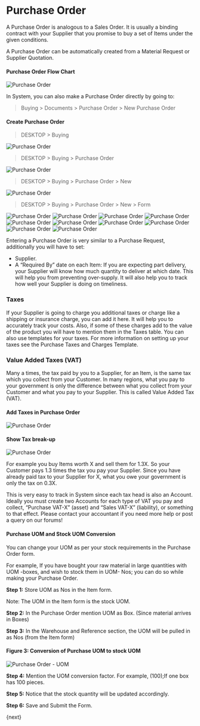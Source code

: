 <!-- add-breadcrumbs -->
# Purchase Order

A Purchase Order is analogous to a Sales Order. It is usually a binding
contract with your Supplier that you promise to buy a set of Items under the
given conditions.

A Purchase Order can be automatically created from a Material Request or
Supplier Quotation.

#### Purchase Order Flow Chart

![Purchase Order](/docs/assets/img/buying/buying_flow.png)

In System, you can also make a Purchase Order directly by going to:

> Buying > Documents > Purchase Order > New Purchase Order

#### Create Purchase Order
> DESKTOP > Buying

<img class="screenshot" alt="Purchase Order" src="/docs/assets/img/tablix/desktop/Buying.png">

> DESKTOP > Buying > Purchase Order 

<img class="screenshot" alt="Purchase Order" src="/docs/assets/img/tablix/purchase-order/Purchase_Order_main_page.png">

> DESKTOP > Buying > Purchase Order > New

<img class="screenshot" alt="Purchase Order" src="/docs/assets/img/tablix/purchase-order/PO_list.png">

> DESKTOP > Buying > Purchase Order > New > Form

<img class="screenshot" alt="Purchase Order" src="/docs/assets/img/tablix/purchase-order/PO1.png">

<img class="screenshot" alt="Purchase Order" src="/docs/assets/img/tablix/purchase-order/PO2.png">

<img class="screenshot" alt="Purchase Order" src="/docs/assets/img/tablix/purchase-order/PO3.png">

<img class="screenshot" alt="Purchase Order" src="/docs/assets/img/tablix/purchase-order/PO4.png">

<img class="screenshot" alt="Purchase Order" src="/docs/assets/img/tablix/purchase-order/PO5.png">

<img class="screenshot" alt="Purchase Order" src="/docs/assets/img/tablix/purchase-order/PO6.png">

<img class="screenshot" alt="Purchase Order" src="/docs/assets/img/tablix/purchase-order/PO7.png">

<img class="screenshot" alt="Purchase Order" src="/docs/assets/img/tablix/purchase-order/PO8.png">

<img class="screenshot" alt="Purchase Order" src="/docs/assets/img/tablix/purchase-order/PO9.png">


<img class="screenshot" alt="Purchase Order" src="/docs/assets/img/buying/purchase-order.png">

Entering a Purchase Order is very similar to a Purchase Request, additionally
you will have to set:

  * Supplier.
  * A “Required By” date on each Item: If you are expecting part delivery, your Supplier will know how much quantity to deliver at which date. This will help you from preventing over-supply. It will also help you to track how well your Supplier is doing on timeliness.

### Taxes

If your Supplier is going to charge you additional taxes or charge like a
shipping or insurance charge, you can add it here. It will help you to
accurately track your costs. Also, if some of these charges add to the value
of the product you will have to mention them in the Taxes table. You can also
use templates for your taxes. For more information on setting up your taxes
see the Purchase Taxes and Charges Template.

### Value Added Taxes (VAT)

Many a times, the tax paid by you to a Supplier, for an Item, is the same tax
which you collect from your Customer. In many regions, what you pay to your
government is only the difference between what you collect from your Customer
and what you pay to your Supplier. This is called Value Added Tax (VAT).

#### Add Taxes in Purchase Order
<img class="screenshot" alt="Purchase Order" src="/docs/assets/img/buying/add_taxes_to_doc.png">

#### Show Tax break-up
<img class="screenshot" alt="Purchase Order" src="/docs/assets/img/buying/show_tax_breakup.png">

For example you buy Items worth X and sell them for 1.3X. So your Customer
pays 1.3 times the tax you pay your Supplier. Since you have already paid tax
to your Supplier for X, what you owe your government is only the tax on 0.3X.

This is very easy to track in System since each tax head is also an Account.
Ideally you must create two Accounts for each type of VAT you pay and collect,
“Purchase VAT-X” (asset) and “Sales VAT-X” (liability), or something to that
effect. Please contact your accountant if you need more help or post a query
on our forums!



#### Purchase UOM and Stock UOM Conversion

You can change your UOM as per your stock requirements in the Purchase Order
form.

For example, If you have bought your raw material in large quantities with UOM
-boxes, and wish to stock them in UOM- Nos; you can do so while making your
Purchase Order.

__Step 1:__ Store UOM as Nos in the Item form.

Note: The UOM in the Item form is the stock UOM.

__Step 2:__ In the Purchase Order mention UOM as Box. (Since material arrives in
Boxes)

__Step 3:__ In the Warehouse and Reference section, the UOM will be pulled in as
Nos (from the Item form)

#### Figure 3: Conversion of Purchase UOM to stock UOM


<img class="screenshot" alt="Purchase Order - UOM" src="/docs/assets/img/buying/purchase-order-uom.png">

__Step 4:__ Mention the UOM conversion factor. For example, (100);If one box has
100 pieces.  

__Step 5:__  Notice that the stock quantity will be updated accordingly.

__Step 6:__ Save and Submit the Form.


{next}
